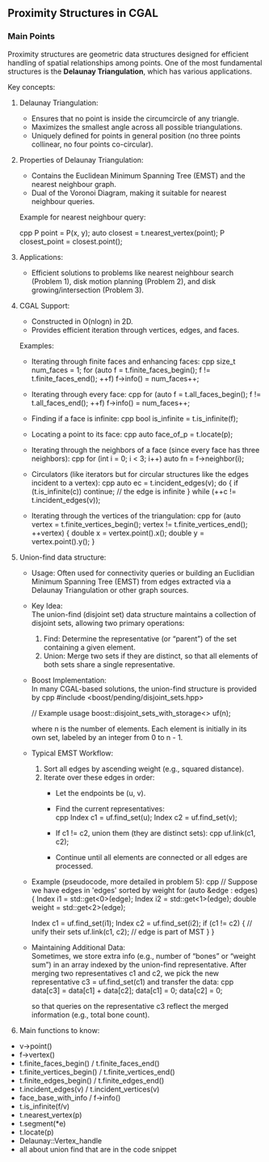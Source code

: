 ## Proximity Structures in CGAL

### Main Points

Proximity structures are geometric data structures designed for efficient handling of spatial relationships among points. One of the most fundamental structures is the **Delaunay Triangulation**, which has various applications.

Key concepts:

1. Delaunay Triangulation:
   - Ensures that no point is inside the circumcircle of any triangle.
   - Maximizes the smallest angle across all possible triangulations.
   - Uniquely defined for points in general position (no three points collinear, no four points co-circular).

2. Properties of Delaunay Triangulation:
   - Contains the Euclidean Minimum Spanning Tree (EMST) and the nearest neighbour graph.
   - Dual of the Voronoi Diagram, making it suitable for nearest neighbour queries.

   Example for nearest neighbour query:

   cpp
   P point = P(x, y);
   auto closest = t.nearest_vertex(point);
   P closest_point = closest.point();
   

3. Applications:

   - Efficient solutions to problems like nearest neighbour search (Problem 1), disk motion planning (Problem 2), and disk growing/intersection (Problem 3).

4. CGAL Support:

   - Constructed in O(nlogn) in 2D.
   - Provides efficient iteration through vertices, edges, and faces.

   Examples:

   - Iterating through finite faces and enhancing faces:
     cpp
     size_t num_faces = 1;
     for (auto f = t.finite_faces_begin(); f != t.finite_faces_end(); ++f) f->info() = num_faces++;
     
   - Iterating through every face:
     cpp
     for (auto f = t.all_faces_begin(); f != t.all_faces_end(); ++f) f->info() = num_faces++;
     
   - Finding if a face is infinite:
     cpp
     bool is_infinite = t.is_infinite(f);
     
   - Locating a point to its face:
     cpp
     auto face_of_p = t.locate(p);
     
   - Iterating through the neighbors of a face (since every face has three neighbors):
     cpp
     for (int i = 0; i < 3; i++) auto fn = f->neighbor(i);
     
   - Circulators (like iterators but for circular structures like the edges incident to a vertex):
     cpp
     auto ec = t.incident_edges(v);
     do {
       if (t.is_infinite(c)) continue; // the edge is infinite
     } while (++c != t.incident_edges(v));
     
   - Iterating through the vertices of the triangulation:
     cpp
     for (auto vertex = t.finite_vertices_begin(); vertex != t.finite_vertices_end(); ++vertex) {
       double x = vertex.point().x();
       double y = vertex.point().y();
     }
     

5. Union-find data structure: 

   - Usage: Often used for connectivity queries or building an Euclidian Minimum Spanning Tree (EMST) from edges extracted via a Delaunay Triangulation or other graph sources.
   - Key Idea:  
     The union-find (disjoint set) data structure maintains a collection of disjoint sets, allowing two primary operations:
       1. Find: Determine the representative (or “parent”) of the set containing a given element.  
       2. Union: Merge two sets if they are distinct, so that all elements of both sets share a single representative.
   - Boost Implementation:  
     In many CGAL-based solutions, the union-find structure is provided by
     cpp
     #include <boost/pending/disjoint_sets.hpp>
     
     // Example usage
     boost::disjoint_sets_with_storage<> uf(n);
     
     where n is the number of elements. Each element is initially in its own set, labeled by an integer from 0 to n - 1.
   - Typical EMST Workflow:
     1. Sort all edges by ascending weight (e.g., squared distance).
     2. Iterate over these edges in order:
        - Let the endpoints be (u, v).  
        - Find the current representatives:  
          cpp
          Index c1 = uf.find_set(u);
          Index c2 = uf.find_set(v);
          
        - If c1 != c2, union them (they are distinct sets):
          cpp
          uf.link(c1, c2);
          
        - Continue until all elements are connected or all edges are processed.
   - Example (pseudocode, more detailed in problem 5):
     cpp
     // Suppose we have edges in 'edges' sorted by weight
     for (auto &edge : edges) {
       Index i1 = std::get<0>(edge);
       Index i2 = std::get<1>(edge);
       double weight = std::get<2>(edge);

       Index c1 = uf.find_set(i1);
       Index c2 = uf.find_set(i2);
       if (c1 != c2) {
         // unify their sets
         uf.link(c1, c2);
         // edge is part of MST
       }
     }
     
   - Maintaining Additional Data:  
     Sometimes, we store extra info (e.g., number of “bones” or “weight sum”) in an array indexed by the union-find representative. After merging two representatives c1 and c2, we pick the new representative c3 = uf.find_set(c1) and transfer the data:
     cpp
     data[c3] = data[c1] + data[c2];
     data[c1] = 0;
     data[c2] = 0;
     
     so that queries on the representative c3 reflect the merged information (e.g., total bone count).

6. Main functions to know:
- v->point()
- f->vertex()
- t.finite_faces_begin() / t.finite_faces_end()
- t.finite_vertices_begin() / t.finite_vertices_end()
- t.finite_edges_begin() / t.finite_edges_end()
- t.incident_edges(v) / t.incident_vertices(v)
- face_base_with_info / f->info()
- t.is_infinite(f/v)
- t.nearest_vertex(p)
- t.segment(*e)
- t.locate(p)
- Delaunay::Vertex_handle
- all about union find that are in the code snippet
